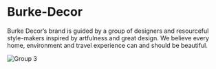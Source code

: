 # Burke-Decor

Burke Decor’s brand is guided by a group of designers and resourceful style-makers inspired by artfulness and great design. We believe every home, environment and travel experience can and should be beautiful.

![Group 3](https://user-images.githubusercontent.com/79252220/221419308-8133824b-6973-4d10-b682-bed0c66b9fcf.png)
